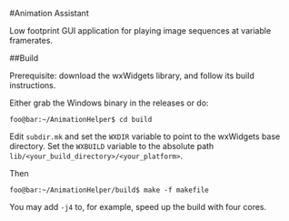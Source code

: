 #Animation Assistant

Low footprint GUI application for playing image sequences at variable framerates.

##Build

Prerequisite: download the wxWidgets library, and follow its build instructions.

Either grab the Windows binary in the releases or do:

```console
foo@bar:~/AnimationHelper$ cd build
```

Edit `subdir.mk` and set the `WXDIR` variable to point to the wxWidgets base directory. Set the `WXBUILD` variable to the absolute path `lib/<your_build_directory>/<your_platform>`.

Then

```console
foo@bar:~/AnimationHelper/build$ make -f makefile
```

You may add `-j4` to, for example, speed up the build with four cores.